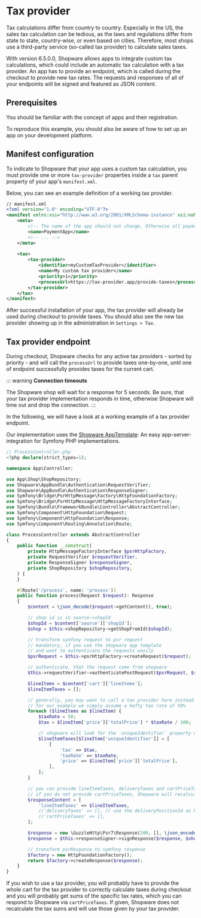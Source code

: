# Tax provider

Tax calculations differ from country to country. Especially in the US, the sales tax calculation can be tedious, as the laws and regulations differ from state to state, country-wise, or even based on cities. Therefore, most shops use a third-party service (so-called tax provider) to calculate sales taxes.

With version 6.5.0.0, Shopware allows apps to integrate custom tax calculations, which could include an automatic tax calculation with a tax provider. An app has to provide an endpoint, which is called during the checkout to provide new tax rates. The requests and responses of all of your endpoints will be signed and featured as JSON content.

## Prerequisites

You should be familiar with the concept of apps and their registration.

<PageRef page="app-base-guide" />

To reproduce this example, you should also be aware of how to set up an app on your development platform.

<PageRef page="local-development/" />

## Manifest configuration

To indicate to Shopware that your app uses a custom tax calculation, you must provide one or more `tax-provider` properties inside a `tax` parent property of your app's `manifest.xml`.

Below, you can see an example definition of a working tax provider.

```xml
// manifest.xml
<?xml version="1.0" encoding="UTF-8"?>
<manifest xmlns:xsi="http://www.w3.org/2001/XMLSchema-instance" xsi:noNamespaceSchemaLocation="https://raw.githubusercontent.com/shopware/platform/trunk/src/Core/Framework/App/Manifest/Schema/manifest-1.0.xsd">
    <meta>
        <!-- The name of the app should not change. Otherwise all payment methods are created as duplicates. -->
        <name>PaymentApp</name>
        <!-- ... -->
    </meta>
    
    <tax>
        <tax-provider>
            <identifier>myCustomTaxProvider</identifier>                        <!-- Unique identifier of the tax provider -->
            <name>My custom tax provider</name>                                 <!-- Display name of the tax provider -->    
            <priority>1</priority>                                              <!-- Priority of the tax provider - can be changed in the administration as well -->
            <processUrl>https://tax-provider.app/provide-taxes</processUrl>     <!-- Url of your implementation - is called during checkout to provide taxes -->
        </tax-provider>
    </tax>
</manifest>
```

After successful installation of your app, the tax provider will already be used during checkout to provide taxes. You should also see the new tax provider showing up in the administration in `Settings > Tax`.

## Tax provider endpoint

During checkout, Shopware checks for any active tax providers - sorted by priority - and will call the `processUrl` to provide taxes one-by-one, until one of endpoint successfully provides taxes for the current cart.

::: warning
**Connection timeouts**

The Shopware shop will wait for a response for 5 seconds. Be sure, that your tax provider implementation responds in time, otherwise Shopware will time out and drop the connection.
:::

In the following, we will have a look at a working example of a tax provider endpoint.

Our implementation uses the [Shopware AppTemplate](https://github.com/shopware/AppTemplate): An easy app-server-integration for Symfony PHP implementations.

```php
// ProcessController.php
<?php declare(strict_types=1);

namespace App\Controller;

use App\Shop\ShopRepository;
use Shopware\AppBundle\Authentication\RequestVerifier;
use Shopware\AppBundle\Authentication\ResponseSigner;
use Symfony\Bridge\PsrHttpMessage\Factory\HttpFoundationFactory;
use Symfony\Bridge\PsrHttpMessage\HttpMessageFactoryInterface;
use Symfony\Bundle\FrameworkBundle\Controller\AbstractController;
use Symfony\Component\HttpFoundation\Request;
use Symfony\Component\HttpFoundation\Response;
use Symfony\Component\Routing\Annotation\Route;

class ProcessController extends AbstractController
{
    public function __construct(
        private HttpMessageFactoryInterface $psrHttpFactory,
        private RequestVerifier $requestVerifier,
        private ResponseSigner $responseSigner,
        private ShopRepository $shopRepository,
    ) {
    }

    #[Route('/process', name: 'process')]
    public function process(Request $request): Response
    {
        $content = \json_decode($request->getContent(), true);

        // shop id is in source->shopId
        $shopId = $content['source']['shopId'];
        $shop = $this->shopRepository->getShopFromId($shopId);

        // transform symfony request to psr request
        // mandatory, if you use the shopware app template
        // and want to authenticate the requests easily
        $psrRequest = $this->psrHttpFactory->createRequest($request);

        // authenticate, that the request came from shopware
        $this->requestVerifier->authenticatePostRequest($psrRequest, $shop);

        $lineItems = $content['cart']['lineItems'];
        $lineItemTaxes = [];

        // generally, you may want to call a tax provider here instead
        // for our example we simply assume a hefty tax rate of 50%
        foreach ($lineItems as $lineItem) {
            $taxRate = 50;
            $tax = $lineItem['price']['totalPrice'] * $taxRate / 100;

            // shopware will look for the `uniqueIdentifier` property of the lineItem to identify this lineItem even in nested-line-item structures
            $lineItemTaxes[$lineItem['uniqueIdentifier']] = [
                [
                    'tax' => $tax,
                    'taxRate' => $taxRate,
                    'price' => $lineItem['price']['totalPrice'],
                ],
            ];
        }

        // you can provide lineItemTaxes, deliveryTaxes and cartPriceTaxes
        // if you do not provide cartPriceTaxes, Shopware will recalculate them according to your provided taxes
        $responseContent = [
            'lineItemTaxes' => $lineItemTaxes,
            //'deliveryTaxes' => [], // use the deliveryPositionId as keys, if you want to transmit delivery taxes
            //'cartPriceTaxes' => [],
        ];

        $response = new \GuzzleHttp\Psr7\Response(200, [], \json_encode($responseContent));
        $response = $this->responseSigner->signResponse($response, $shop);

        // transform psrResponse to symfony response
        $factory = new HttpFoundationFactory();
        return $factory->createResponse($response);
    }
}
```

If you wish to use a tax provider, you will probably have to provide the whole cart for the tax provider to correctly calculate taxes during checkout and you will probably get sums of the specific tax rates, which you can respond to Shopware via `cartPriceTaxes`. If given, Shopware does not recalculate the tax sums and will use those given by your tax provider.
